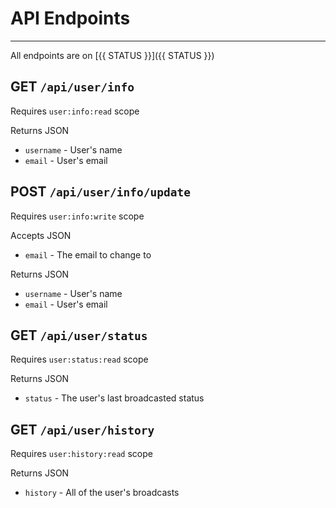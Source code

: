 # API Endpoints
---
All endpoints are on [{{ STATUS }}]({{ STATUS }})
## GET `/api/user/info`
Requires `user:info:read` scope

Returns JSON

- `username` - User's name
- `email` - User's email

## POST `/api/user/info/update`
Requires `user:info:write` scope

Accepts JSON

- `email` - The email to change to

Returns JSON

- `username` - User's name
- `email` - User's email

## GET `/api/user/status`
Requires `user:status:read` scope

Returns JSON

- `status` - The user's last broadcasted status

## GET `/api/user/history`
Requires `user:history:read` scope

Returns JSON

- `history` - All of the user's broadcasts
